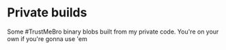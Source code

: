 # Private builds

Some #TrustMeBro binary blobs built from my private code. You're on your own if you're gonna use 'em

